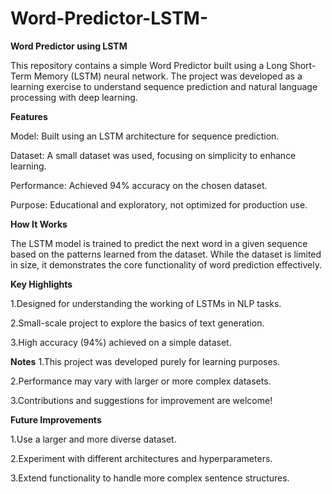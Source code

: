 # Word-Predictor-LSTM-

**Word Predictor using LSTM**

This repository contains a simple Word Predictor built using a Long Short-Term Memory (LSTM) neural network. The project was developed as a learning exercise to understand sequence prediction and natural language processing with deep learning.



**Features**

Model: Built using an LSTM architecture for sequence prediction.

Dataset: A small dataset was used, focusing on simplicity to enhance learning.

Performance: Achieved 94% accuracy on the chosen dataset.

Purpose: Educational and exploratory, not optimized for production use.



**How It Works**

The LSTM model is trained to predict the next word in a given sequence based on the patterns learned from the dataset. While the dataset is limited in size, it demonstrates the core functionality of word prediction effectively.



**Key Highlights**

1.Designed for understanding the working of LSTMs in NLP tasks.

2.Small-scale project to explore the basics of text generation.

3.High accuracy (94%) achieved on a simple dataset.



**Notes**
1.This project was developed purely for learning purposes.

2.Performance may vary with larger or more complex datasets.

3.Contributions and suggestions for improvement are welcome!



**Future Improvements**

1.Use a larger and more diverse dataset.

2.Experiment with different architectures and hyperparameters.

3.Extend functionality to handle more complex sentence structures.
